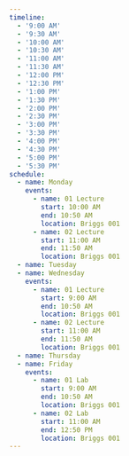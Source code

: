 ```yaml
---
timeline:
  - '9:00 AM'
  - '9:30 AM'
  - '10:00 AM'
  - '10:30 AM'
  - '11:00 AM'
  - '11:30 AM'
  - '12:00 PM'
  - '12:30 PM'
  - '1:00 PM'
  - '1:30 PM'
  - '2:00 PM'
  - '2:30 PM'
  - '3:00 PM'
  - '3:30 PM'
  - '4:00 PM'
  - '4:30 PM'
  - '5:00 PM'
  - '5:30 PM'
schedule:
  - name: Monday
    events:
      - name: 01 Lecture
        start: 10:00 AM
        end: 10:50 AM
        location: Briggs 001
      - name: 02 Lecture
        start: 11:00 AM
        end: 11:50 AM
        location: Briggs 001
  - name: Tuesday
  - name: Wednesday
    events:
      - name: 01 Lecture
        start: 9:00 AM
        end: 10:50 AM
        location: Briggs 001
      - name: 02 Lecture
        start: 11:00 AM
        end: 11:50 AM
        location: Briggs 001
  - name: Thursday
  - name: Friday
    events:
      - name: 01 Lab
        start: 9:00 AM
        end: 10:50 AM
        location: Briggs 001
      - name: 02 Lab
        start: 11:00 AM
        end: 12:50 PM
        location: Briggs 001
---
```

